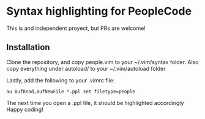 # Syntax highlighting for PeopleCode 
This is and independent proyect, but PRs are welcome!

## Installation
Clone the repository, and copy people.vim to your ~/.vim/syntax folder.
Also copy everything under autoload/ to your ~/.vim/autoload folder

Lastly, add the following to your .vimrc file:
```vim
au BufRead,BufNewFile *.ppl set filetype=people
```
The next time you open a .ppl file, it should be highlighted accordingly
Happy coding!